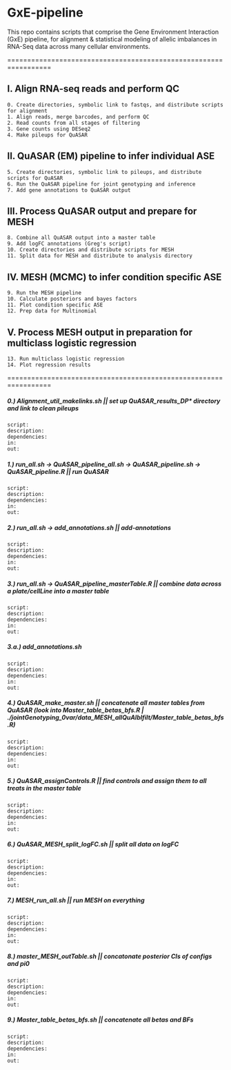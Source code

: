 # GxE-pipeline

This repo contains scripts that comprise the Gene Environment Interaction (GxE) pipeline, for alignment & statistical modeling of allelic imbalances in RNA-Seq data across many cellular environments.

=================================================================
## I. Align RNA-seq reads and perform QC
    0. Create directories, symbolic link to fastqs, and distribute scripts for alignment
    1. Align reads, merge barcodes, and perform QC
    2. Read counts from all stages of filtering
    3. Gene counts using DESeq2
    4. Make pileups for QuASAR
## II. QuASAR (EM) pipeline to infer individual ASE
    5. Create directories, symbolic link to pileups, and distribute scripts for QuASAR
    6. Run the QuASAR pipeline for joint genotyping and inference   
    7. Add gene annotations to QuASAR output
## III. Process QuASAR output and prepare for MESH 
    8. Combine all QuASAR output into a master table
    9. Add logFC annotations (Greg's script)
    10. Create directories and distribute scripts for MESH	
    11. Split data for MESH and distribute to analysis directory
## IV. MESH (MCMC) to infer condition specific ASE
    9. Run the MESH pipeline
    10. Calculate posteriors and bayes factors
    11. Plot condition specific ASE
    12. Prep data for Multinomial
## V. Process MESH output in preparation for multiclass logistic regression
    13. Run multiclass logistic regression
    14. Plot regression results

=================================================================
##### 0.) Alignment_util_makelinks.sh || set up QuASAR_results_DP* directory and link to clean pileups
    script: 
    description: 
    dependencies:
    in:
    out:

##### 1.) run_all.sh -> QuASAR_pipeline_all.sh -> QuASAR_pipeline.sh -> QuASAR_pipeline.R || run QuASAR
    script: 
    description: 
    dependencies:
    in:
    out:

##### 2.) run_all.sh -> add_annotations.sh || add-annotations
    script: 
    description: 
    dependencies:
    in:
    out:

##### 3.) run_all.sh -> QuASAR_pipeline_masterTable.R || combine data across a plate/cellLine into a master table
    script: 
    description: 
    dependencies:
    in:
    out:

##### 3.a.) add_annotations.sh 
    script: 
    description: 
    dependencies:
    in:
    out:

##### 4.) QuASAR_make_master.sh || concatenate all master tables from QuASAR (look into Master_table_betas_bfs.R | ./jointGenotyping_0var/data_MESH_allQuAlblfilt/Master_table_betas_bfs.R) 
    script: 
    description: 
    dependencies:
    in:
    out:

##### 5.) QuASAR_assignControls.R || find controls and assign them to all treats in the master table
    script: 
    description: 
    dependencies:
    in:
    out:

##### 6.) QuASAR_MESH_split_logFC.sh || split all data on logFC 
    script: 
    description: 
    dependencies:
    in:
    out:

##### 7.) MESH_run_all.sh || run MESH on everything
    script: 
    description: 
    dependencies:
    in:
    out:

##### 8.) master_MESH_outTable.sh || concatonate posterior CIs of configs and pi0	
    script: 
    description: 
    dependencies:
    in:
    out:


##### 9.) Master_table_betas_bfs.sh || concatenate all betas and BFs
    script: 
    description: 
    dependencies:
    in:
    out:

